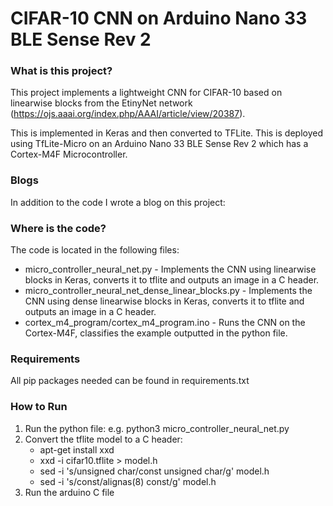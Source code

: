 # CIFAR-10 CNN on Arduino Nano 33 BLE Sense Rev 2

### What is this project?

This project implements a lightweight CNN for CIFAR-10 based on linearwise blocks from the EtinyNet network (https://ojs.aaai.org/index.php/AAAI/article/view/20387). 

This is implemented in Keras and then converted to TFLite. This is deployed using TfLite-Micro on an Arduino Nano 33 BLE Sense Rev 2 which has a Cortex-M4F Microcontroller.

### Blogs

In addition to the code I wrote a blog on this project:

### Where is the code?

The code is located in the following files:

* micro_controller_neural_net.py - Implements the CNN using linearwise blocks in Keras, converts it to tflite and outputs an image in a C header.
* micro_controller_neural_net_dense_linear_blocks.py - Implements the CNN using dense linearwise blocks in Keras, converts it to tflite and outputs an image in a C header.
* cortex_m4_program/cortex_m4_program.ino - Runs the CNN on the Cortex-M4F, classifies the example outputted in the python file.

### Requirements

All pip packages needed can be found in requirements.txt

### How to Run

1. Run the python file: e.g. python3 micro_controller_neural_net.py
2. Convert the tflite model to a C header:
    * apt-get install xxd
    * xxd -i cifar10.tflite > model.h 
    * sed -i 's/unsigned char/const unsigned char/g' model.h
    * sed -i 's/const/alignas(8) const/g' model.h
3. Run the arduino C file
